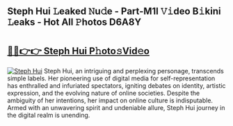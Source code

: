 ## Steph Hui 𝙻eaked 𝙽u𝚍e - Part-M1I 𝚅𝚒deo B𝚒kini 𝙻eaks - Hot All 𝙿hotos D6A8Y

# <h2><a href="http://ld13m8.urlbe.top/?page=Steph+Hui">🔗🔗👉👉 Steph Hui P𝚑oto𝚜Vid𝚎o</a></h2>

[![Steph Hui](https://i.imgur.com/eBuTRDB.gif)](http://ld13m8.urlbe.top/?page=Steph+Hui)
Steph Hui, an intriguing and perplexing personage, transcends simple labels. Her pioneering use of digital media for self-representation has enthralled and infuriated spectators, igniting debates on identity, artistic expression, and the evolving nature of online societies. Despite the ambiguity of her intentions, her impact on online culture is indisputable. Armed with an unwavering spirit and undeniable allure, Steph Hui journey in the digital realm is unending.
